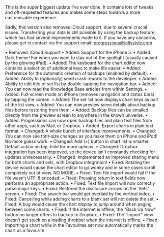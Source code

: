 This is the super biggest update I've ever done. It contains lots of tweaks and oft-requested features and makes some steps towards a more customisable experience.

Sadly, this version also removes iCloud support, due to several crucial issues. Transferring your data is still possible by using the backup feature, which has had several improvements made to it. If you have any concerns, please get in contact via the support email: progressions@jellystyle.com

• Removed: iCloud Support
• Added: Support for the iPhone 5.
• Added: Dark theme! For when you want to stay out of the spotlight (usually caused by the glowing iPad).
• Added: The keyboard for the chart editor now contains a selection of additional keys to make life easier.
• Added: Preference for the automatic creation of backups (enabled by default).
• Added: Ability to (optionally) send crash reports to the developer.
• Added: Ability to edit title of set list by double-tapping the navigation bar.
• Added: You can now read the Knowledge Base articles from within Settings.
• Added: Full-screen mode on iPhone (removes navigation and status bars) by tapping the screen.
• Added: The set list now displays chart keys as part of the list view.
• Added: You can now preview some details about backup files before restoring from them.
• Added: Backup files can be emailed directly from the preview screen to anywhere in the known universe.
• Added: Progressions can now open backup files and plain text files from other apps, such as Mail, or Dropbox.
• Added: Export charts in plain text format.
• Changed: A whole bunch of interface improvements.
• Changed: You can now see font-size changes as you make them on iPhone and iPod! No more guess work.
• Changed: Add (+) button in chart list is smarter. Default action on tap; hold for more options.
• Changed: Dropbox integration has been improved, so the device isn't constantly checking for updates unnecessarily.
• Changed: Implemented an improved sharing menu for both charts and sets, with Dropbox integration!
• Fixed: Rotating the device would cause the chart editor to go wonky and in some cases scroll completely out of view. NO MORE.
• Fixed: Text file import would fail if the file wasn't UTF-8 encoded.
• Fixed: Pressing return in text fields now performs an appropriate action.
• Fixed: Text file import will now correctly parse major keys.
• Fixed: Restored the disclosure arrows on the 'Sets' screen.
• Fixed: The search bar would get overlaid by the vertical index.
• Fixed: Cancelling while adding charts to a blank set will not delete the set.
• Fixed: A bug would cause the chart display to jump around when paging between some charts.
• Fixed: If the internet is offline, the "Back Up Now" button no longer offers to backup to Dropbox.
• Fixed: The "Import" view doesn't get stuck on a loading throbber when the internet is offline.
• Fixed: Importing a chart while in the Favourites set now automatically marks the chart as a favourite.
